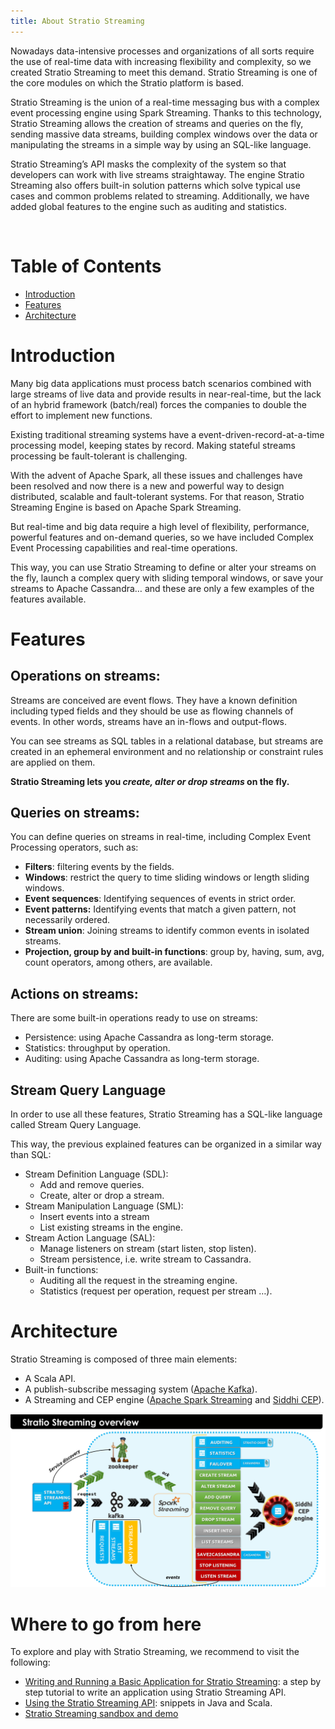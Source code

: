 ```yaml
---
title: About Stratio Streaming
---
```


Nowadays data-intensive processes and organizations of all sorts require the use of real-time data 
with increasing flexibility and complexity, so we created Stratio Streaming to meet this demand. 
Stratio Streaming is one of the core modules on which the Stratio platform is based.

Stratio Streaming is the union of a real-time messaging bus with a complex event processing engine 
using Spark Streaming. Thanks to this technology, Stratio Streaming allows the creation of streams 
and queries on the fly, sending massive data streams, building complex windows over the data or 
manipulating the streams in a simple way by using an SQL-like language.

Stratio Streaming’s API masks the complexity of the system so that developers can work with live 
streams straightaway. The engine Stratio Streaming also offers built-in solution patterns which 
solve typical use cases and common problems related to streaming. Additionally, we have added global 
features to the engine such as auditing and statistics.

 

Table of Contents
=================

-   [Introduction](#introduction)
-   [Features](#features)
-   [Architecture](#architecture)

Introduction
============

Many big data applications must process batch scenarios combined with large streams of live data and 
provide results in near-real-time, but the lack of an hybrid framework (batch/real) forces the companies 
to double the effort to implement new functions.

Existing traditional streaming systems have a event-driven-record-at-a-time processing model, keeping 
states by record. Making stateful streams processing be fault-tolerant is challenging.

With the advent of Apache Spark, all these issues and challenges have been resolved and now there is a 
new and powerful way to design distributed, scalable and fault-tolerant systems. For that reason, Stratio 
Streaming Engine is based on Apache Spark Streaming.

But real-time and big data require a high level of flexibility, performance, powerful features and 
on-demand queries, so we have included Complex Event Processing capabilities and real-time operations.

This way, you can use Stratio Streaming to define or alter your streams on the fly, launch a complex 
query with sliding temporal windows, or save your streams to Apache Cassandra… and these are only a few 
examples of the features available.

Features
========

Operations on streams:
----------------------

Streams are conceived are event flows. They have a known definition including typed fields and they should 
be use as flowing channels of events. In other words, streams have an in-flows and output-flows.

You can see streams as SQL tables in a relational database, but streams are created in an ephemeral environment 
and no relationship or constraint rules are applied on them.

**Stratio Streaming lets you *create, alter or drop streams* on the fly.**

Queries on streams:
-------------------

You can define queries on streams in real-time, including Complex Event Processing operators, such as:

-   **Filters**: filtering events by the fields.
-   **Windows**: restrict the query to time sliding windows or length sliding windows.
-   **Event sequences**: Identifying sequences of events in strict order.
-   **Event patterns:** Identifying events that match a given pattern, not necessarily ordered.
-   **Stream union**: Joining streams to identify common events in isolated streams.
-   **Projection, group by and built-in functions**: group by, having, sum, avg, count operators, among others, are available.

Actions on streams:
-------------------

There are some built-in operations ready to use on streams:

-   Persistence: using Apache Cassandra as long-term storage.
-   Statistics: throughput by operation.
-   Auditing: using Apache Cassandra as long-term storage.

Stream Query Language
---------------------

In order to use all these features, Stratio Streaming has a SQL-like language called Stream Query Language.

This way, the previous explained features can be organized in a similar way than SQL:

-   Stream Definition Language (SDL):
    -   Add and remove queries.
    -   Create, alter or drop a stream.
-   Stream Manipulation Language (SML):
    -   Insert events into a stream
    -   List existing streams in the engine.
-   Stream Action Language (SAL):
    -   Manage listeners on stream (start listen, stop listen).
    -   Stream persistence, i.e. write stream to Cassandra.
-   Built-in functions:
    -   Auditing all the request in the streaming engine.
    -   Statistics (request per operation, request per stream …).

Architecture
============

Stratio Streaming is composed of three main elements:

-   A Scala API.
-   A publish-subscribe messaging system ([Apache Kafka](http://kafka.apache.org/)).
-   A Streaming and CEP engine ([Apache Spark Streaming](http://spark.apache.org/) and [Siddhi CEP](http://siddhi.sourceforge.net/)).

![Stratio Streaming Overview](images/about-overview.png)

Where to go from here
=====================

To explore and play with Stratio Streaming, we recommend to visit the following:

-   [Writing and Running a Basic Application for Stratio Streaming](basic-application.md "Writing and Running a Basic Application for Stratio Streaming"): a step by step tutorial to write an application using Stratio Streaming API.
-   [Using the Stratio Streaming API](using-streaming-api-examples.md "Using the Stratio Streaming API"): snippets in Java and Scala.
-   [Stratio Streaming sandbox and demo](using-sandbox.md)
